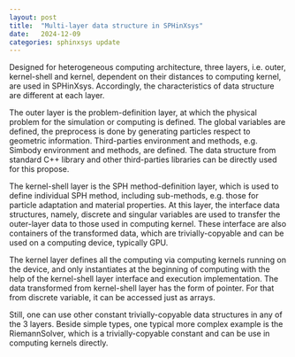 ```yaml
---
layout: post
title:  "Multi-layer data structure in SPHinXsys"
date:   2024-12-09
categories: sphinxsys update
---
```


Designed for heterogeneous computing architecture,
three layers, i.e. outer, kernel-shell and kernel,
dependent on their distances to computing kernel, are used in SPHinXsys.
Accordingly, the characteristics of data structure are different at each layer.

The outer layer is the problem-definition layer, at which the physical problem for the simulation or computing is defined.
The global variables are defined, the preprocess is done by generating particles respect to geometric information.
Third-parties environment and methods, e.g. Simbody environment and methods, are defined.
The data structure from standard C++ library and other third-parties libraries can be directly used for this propose.

The kernel-shell layer is the SPH method-definition layer,
which is used to define individual SPH method,
including sub-methods, e.g. those for particle adaptation and material properties.
At this layer, the interface data structures, namely, discrete and singular variables are
used to transfer the outer-layer data to those used in computing kernel.
These interface are also containers of the transformed data,
which are trivially-copyable and can be used on a computing device, typically GPU.

The kernel layer defines all the computing via computing kernels running on the device,
and only instantiates at the beginning of computing
with the help of the kernel-shell layer interface and execution implementation.
The data transformed from kernel-shell layer has the form of pointer.
For that from discrete variable, it can be accessed just as arrays.

Still, one can use other constant trivially-copyable data structures in any of the 3 layers.
Beside simple types, one typical more complex example is the RiemannSolver,
which is a trivially-copyable constant and can be use in computing kernels directly.

<script src="https://giscus.app/client.js"
        data-repo="Xiangyu-Hu/SPHinXsys"
        data-repo-id="MDEwOlJlcG9zaXRvcnkxODkwNzAxNDA="
        data-category="Announcements"
        data-category-id="DIC_kwDOC0T7PM4CPNAR"
        data-mapping="pathname"
        data-strict="0"
        data-reactions-enabled="1"
        data-emit-metadata="0"
        data-input-position="bottom"
        data-theme="light"
        data-lang="en"
        crossorigin="anonymous"
        async>
</script>
